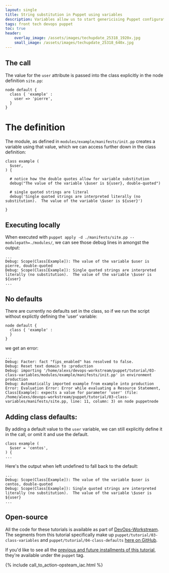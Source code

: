 ```yaml
---
layout: single
title: String substitution in Puppet using variables
description: Variables allow us to start genericising Puppet configuration and allow us to keep things DRY (don't repeat yourself)
tags: front tech devops puppet
toc: true
header:
    overlay_image: /assets/images/techupdate_25318_1920x.jpg
    small_image: /assets/images/techupdate_25318_640x.jpg
---
```


## The call
The value for the `user` attribute is passed into the class explicitly in the node definition `site.pp`:
```
node default {
  class { 'example' :
    user => 'pierre',
  }
}
```

# The definition
The module, as defined in `modules/example/manifests/init.pp` creates a variable using that value, which we can access further down in the class definition:
```
class example (
  $user,
) {

  # notice how the double quotes allow for variable substitution
  debug("The value of the variable \$user is ${user}, double-quoted")

  # single quoted strings are literal
  debug('Single quoted strings are interpreted literally (no substitution).  The value of the variable \$user is ${user}')

}
```

## Executing locally
When executed with `puppet apply -d ./manifests/site.pp --modulepath=./modules/`, we can see those debug lines in amongst the output:
```
...
Debug: Scope(Class[Example]): The value of the variable $user is pierre, double-quoted
Debug: Scope(Class[Example]): Single quoted strings are interpreted literally (no substitution).  The value of the variable \$user is ${user}
...
```

## No defaults
There are currently no defaults set in the class, so if we run the script without explictly defining the 'user' variable:
```
node default {
  class { 'example' :
  }
}
```

we get an error:
```
...
Debug: Facter: fact "fips_enabled" has resolved to false.
Debug: Reset text domain to :production
Debug: importing '/home/alexs/devops-workstream/puppet/tutorial/03-class-variables/modules/example/manifests/init.pp' in environment production
Debug: Automatically imported example from example into production
Error: Evaluation Error: Error while evaluating a Resource Statement, Class[Example]: expects a value for parameter 'user' (file: /home/alexs/devops-workstream/puppet/tutorial/03-class-variables/manifests/site.pp, line: 11, column: 3) on node puppetnode
```

## Adding class defaults:
By adding a default value to the `user` variable, we can still explicitly define it in the call, or omit it and use the default. 
```
class example (
  $user = 'centos',
) {
...
```

Here's the output when left undefined to fall back to the default:
```
...
Debug: Scope(Class[Example]): The value of the variable $user is centos, double-quoted
Debug: Scope(Class[Example]): Single quoted strings are interpreted literally (no substitution).  The value of the variable \$user is ${user}
...
```

## Open-source
All the code for these tutorials is available as part of [DevOps-Workstream](https://github.com/lightenna/devops-workstream). 
The segments from this tutorial specifically make up `puppet/tutorial/03-class-variables` and `puppet/tutorial/04-class-defaults` [here on GitHub](https://github.com/lightenna/devops-workstream/tree/master/puppet/tutorial/).

If you'd like to see all the [previous and future installments of this tutorial](/tech/puppet), they're available under the `puppet` tag.

{% include call_to_action-opsteam_iac.html %}
